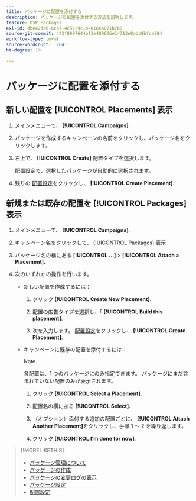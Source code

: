 ```yaml
---
title: パッケージに配置を添付する
description: パッケージに配置を添付する方法を説明します。
feature: DSP Packages
exl-id: dbee2db6-6cb7-4c56-9c14-816ea071b760
source-git-commit: 443f8907644bf3e480626e14713e8abb9bfca284
workflow-type: tm+mt
source-wordcount: '204'
ht-degree: 1%

---
```


# パッケージに配置を添付する

## 新しい配置を [!UICONTROL Placements] 表示

1. メインメニューで、 **[!UICONTROL Campaigns]**.

1. パッケージを作成するキャンペーンの名前をクリックし、パッケージ名をクリックします。

1. 右上で、 **[!UICONTROL Create]** 配置タイプを選択します。

   配置設定で、選択したパッケージが自動的に選択されます。

1. 残りの [配置設定](/help/dsp/campaign-management/placements/placement-settings.md)をクリックし、 **[!UICONTROL Create Placement]**.

## 新規または既存の配置を [!UICONTROL Packages] 表示

1. メインメニューで、 **[!UICONTROL Campaigns]**.

1. キャンペーン名をクリックして、 [!UICONTROL Packages] 表示

1. パッケージ名の横にある  **[!UICONTROL ...]** > **[!UICONTROL Attach a Placement].**

1. 次のいずれかの操作を行います。

   * 新しい配置を作成するには：

      1. クリック **[!UICONTROL Create New Placement]**.

      1. 配置の広告タイプを選択し、「 **[!UICONTROL Build this placement]**.

      1. 次を入力します。 [配置設定](/help/dsp/campaign-management/placements/placement-settings.md)をクリックし、 **[!UICONTROL Create Placement]**.
   * キャンペーンに既存の配置を添付するには：

      >[!NOTE]
      >
      >各配置は、1 つのパッケージにのみ指定できます。 パッケージにまだ含まれていない配置のみが表示されます。

      1. クリック **[!UICONTROL Select a Placement].**

      1. 配置名の横にある **[!UICONTROL Select].**

      1. （オプション）添付する追加の配置ごとに、 **[!UICONTROL Attach Another Placement]**&#x200B;をクリックし、手順 1 ～ 2 を繰り返します。

      1. クリック **[!UICONTROL I'm done for now]**.


>[!MORELIKETHIS]
>
>* [パッケージ管理について](package-about.md)
>* [パッケージの作成](package-create.md)
>* [パッケージの変更ログの表示](package-change-log.md)
>* [パッケージ設定](package-settings.md)
>* [配置設定](/help/dsp/campaign-management/placements/placement-settings.md)


